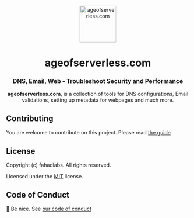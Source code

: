 <p align="center">
  <a href="https://ageofserverless.com" target="_blank">
    <img alt="ageofserverless.com" width="100" src="https://user-images.githubusercontent.com/30201930/139417412-2038e90e-86a9-4fb9-b577-e81c93020ba5.png" />
  </a>
</p>

<h1 align="center">
  ageofserverless.com
</h1>

<h3 align="center">
  DNS, Email, Web - Troubleshoot Security and Performance
</h3>

<p align="center"><strong>ageofserverless.com</strong>, is a collection of tools for DNS configurations, Email validations, setting up metadata for webpages and much more.</p>

## Contributing

You are welcome to contribute on this project. Please read [the guide](/CONTRIBUTING.md)

## License

Copyright (c) fahadlabs. All rights reserved.

Licensed under the [MIT](LICENSE) license.

## Code of Conduct

:wave: Be nice. See [our code of conduct](CODE_OF_CONDUCT.md)
